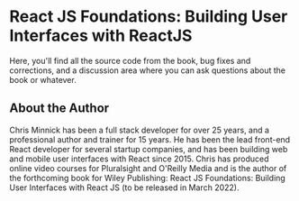 # React JS Foundations: Building User Interfaces with ReactJS

Here, you'll find all the source code from the book, bug fixes and corrections, and a discussion area where you can ask questions about the book or whatever.

## About the Author

Chris Minnick has been a full stack developer for over 25 years, and a professional author and trainer for 15 years. He has been the lead front-end React developer for several startup companies, and has been building web and mobile user interfaces with React since 2015. Chris has produced online video courses for Pluralsight and O'Reilly Media and is the author of the forthcoming book for Wiley Publishing: React JS Foundations: Building User Interfaces with React JS (to be released in March 2022).
